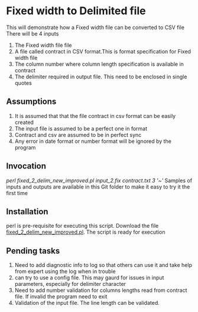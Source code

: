 # Fixed width to Delimited file

This will demonstrate how a Fixed width file can be converted to CSV file
There will be 4 inputs 
 1) The Fixed width file file 
 2) A file called contract in CSV format.This is format specification for Fixed width file
 3) The column number where column length specification is available in contract
 4) The delimiter required in output file. This need to be enclosed in single quotes
    

## Assumptions
1) It is assumed that that the file contract in csv format can be easily created
1) The input file is assumed to be a perfect one in format
1) Contract and csv are assumed to be in perfect sync
1) Any error in date format or number format will be ignored by the program 


## Invocation
_perl fixed_2_delim_new_improved.pl input_2.fix contract.txt 3 '~'_
Samples of inputs and outputs are available in this Git folder to make it easy to try it the first time

## Installation
perl is pre-requisite for executing this script.
Download the file [fixed_2_delim_new_improved.pl](https://github.com/binilvj/test_code_repo2/blob/master/Perl/fixed_2_delim_new_improved/fixed_2_delim_new_improved.pl).
The script is ready for execution

## Pending tasks
1) Need to add diagnostic info to log so that others can use it and take help from expert using the log when in trouble
2) can try to use a config file. This may gaurd for issues in input parameters, especially for delimiter character
3) Need to add number validation for columns lengths read from contract file. If invalid the program need to exit
4) Validation of the input file. The line length can be validated. 
